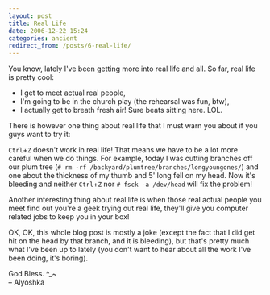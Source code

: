 ```yaml
---
layout: post
title: Real Life
date: 2006-12-22 15:24
categories: ancient
redirect_from: /posts/6-real-life/
---
```


You know, lately I've been getting more into real life and all. So far, real life is pretty cool:

- I get to meet actual real people,
- I'm going to be in the church play (the rehearsal was fun, btw),
- I actually get to breath fresh air! Sure beats sitting here. LOL.

There is however one thing about real life that I must warn you about if you guys want to try it:

`Ctrl`+`Z` doesn't work in real life! That means we have to be a lot more careful when we do things. For example, today I was cutting branches off our plum tree (`# rm -rf /backyard/plumtree/branches/longyoungones/`) and one about the thickness of my thumb and 5' long fell on my head. Now it's bleeding and neither `Ctrl`+`Z` nor `# fsck -a /dev/head` will fix the problem!

Another interesting thing about real life is when those real actual people you meet find out you're a geek trying out real life, they'll give you computer related jobs to keep you in your box!

OK, OK, this whole blog post is mostly a joke (except the fact that I did get hit on the head by that branch, and it is bleeding), but that's pretty much what I've been up to lately (you don't want to hear about all the work I've been doing, it's boring).

God Bless. ^_~<br>
– Alyoshka
